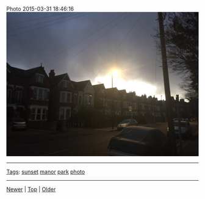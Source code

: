 <!--
title: Photo 2015-03-31 18
date: 2020-06-28T14:51:45.050Z
tags: sunset, manor, park, photo
-->





Photo 2015-03-31 18:46:16
![](115138807662-0.jpg)

<!--BOTTOM-POST-NAVIGATION-->
---

[Tags](tags.md): [sunset](tag-sunset.md) [manor](tag-manor.md) [park](tag-park.md) [photo](tag-photo.md)

---

[Newer](114607145132.md) | [Top](index.md) | [Older](115863904707.md)